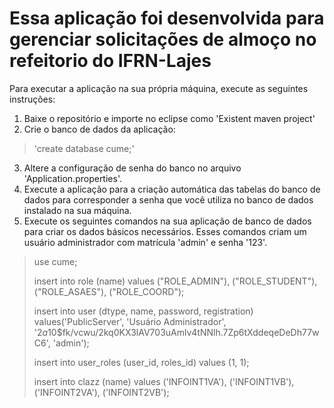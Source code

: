 # Essa aplicação foi desenvolvida para gerenciar solicitações de almoço no refeitorio do IFRN-Lajes
Para executar a aplicação na sua própria máquina, execute as seguintes instruções:

1. Baixe o repositório e importe no eclipse como 'Existent maven project'
2. Crie o banco de dados da aplicação: 
> 'create database cume;'

3. Altere a configuração de senha do banco no arquivo 'Application.properties'.
4. Execute a aplicação para a criação automática das tabelas do banco de dados para corresponder a senha que você utiliza no banco de dados instalado na sua máquina.
5. Execute os seguintes comandos na sua aplicação de banco de dados para criar os dados básicos necessários. Esses comandos criam um usuário administrador com matrícula 'admin' e senha '123'.

> use cume;
> 
> insert into role (name) values ("ROLE_ADMIN"), ("ROLE_STUDENT"), ("ROLE_ASAES"), ("ROLE_COORD");
>
> insert into user (dtype, name, password, registration) values('PublicServer', 'Usuário Administrador', '$2a$10$fk/vcwu/2kq0KX3lAV703uAmlv4tNNlh.7Zp6tXddeqeDeDh77wC6', 'admin');
>
> insert into user_roles (user_id, roles_id) values (1, 1);
>
> insert into clazz (name) values ('INFOINT1VA'), ('INFOINT1VB'), ('INFOINT2VA'), ('INFOINT2VB');
